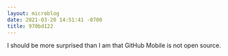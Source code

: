 ```yaml
---
layout: microblog
date: 2021-03-20 14:51:41 -0700
title: 970bd122
---
```

I should be more surprised than I am that GitHub Mobile is not open source.
